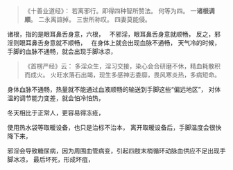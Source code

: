> 《十善业道经》：
> 若离邪行。即得四种智所赞法。
> 何等为四。
> 一**诸根调顺**。
> 二永离諠掉。
> 三世所称叹。
> 四妻莫能侵。

诸根，指的是眼耳鼻舌身意，六根，
&nbsp;
不邪淫，眼耳鼻舌身意就顺畅，
反之，邪淫则眼耳鼻舌身意就不顺畅，
&nbsp;
在身体上就会出现血脉不通畅，
天气冷的时候，手脚的血脉不通畅，就会出现手脚冰凉，

> 《首楞严经》云： 
> 多淫众生，淫习交接，染心会合研磨不休，精血耗散积而成火。 
> 火旺水落石出竭，现生多感神志委靡，畏风寒炎热，多病短命。

身体血脉不通畅，热量就不能通过血液顺畅的输送到手脚这些“偏远地区”，
对体温的调节能力变差，就会怕冷怕热，

冬天相比于正常人，更容易得冻疮，

使用热水袋等取暖设备，也只是治标不治本，
离开取暖设备后，手脚温度会很快降下来，

邪淫会导致糖尿病，因为周围血管病变，引起四肢末梢循环动脉血供应不足出现手脚冰凉，
最后坏死，形成坏疽，